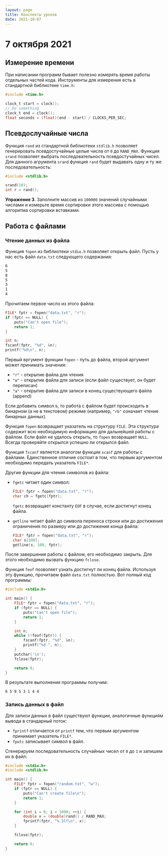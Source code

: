 ```yaml
---
layout: page
title: Конспекты уроков
date: 2021-10-07
---
```


# 7 октября 2021

## Измерение времени

При написании программ бывает полезно измерять время работы отдельных частей кода. Инструменты для измерения есть в стандартной библиотеке `time.h`:

```c
#include <time.h>

clock_t start = clock();
// Do something
clock_t end = clock();
float seconds = (float)(end - start) / CLOCKS_PER_SEC;
```

## Псевдослучайные числа

Функция `rand` из стандартной библиотеки `stdlib.h` позволяет генерировать псевдостучайные целые числа от `0` до `RAND_MAX`. Функция `srand` позволяет выбрать последовательность псевдостучайных чисел. Для данного агрумента `srand` функция `rand` будет выдавать одну и ту же последовательность:

```c
#include <stdlib.h>

srand(10);
int r = rand();
```

**Упражение 3**. Заполните массив из `100000` значений случайными числами и измерьте время сортировки этого массива с помощью алгоритма сортировки вставками.

## Работа с файлами

### Чтение данных из файла

Функция `fopen` из библиотеки `stdio.h` позволяет открыть файл. Пусть у нас есть файл `data.txt` следующего содержания:

```bash
6
5
8
5
3
1
4
```

Прочитаем первое число из этого файла:

```c
FILE* fptr = fopen("data.txt", "r");
if (fptr == NULL) {
    puts("Can't open file");
    return 1;
}

int n;
fscanf(fptr, "%d", &n);
printf("%d\n", n);
```

Первый вргумент функции `fopen` - путь до файла, второй аргумент может принимать значения:

- `"r"` - открытие файла для чтения
- `"w"` - открытие файла для записи (если файл существует, он будет переписан)
- `"a"` - открытие файла для записи в конец существующего файла (append)

Если добавить символ `b`, то работа с файлом будет происходить в бинарном (а не в текстовом) режиме (например, `"rb"` означает чтение бинарных данных).

Функция `fopen` возвращает указатель на структуру `FILE`. Эта структура содержит всю необходимую информацию для дальнейшей работы с файлом. Если файл не удалось открыть, то `fopen` возвращает `NULL`. Всегда проверяйте открылся успешно ли открылся файл.

Функция `fscanf` является аналогом функции `scanf` для работы с файлами. Единственное отличие состоит в том, что первым аргументом необходимо передать указатель `FILE*`.

Другие функции для чтения символов из файла:

- `fgetc` читает один символ:

  ```c
  FILE* fptr = fopen("data.txt", "r");
  char ch = fgetc(fptr);
  ```

  `fgetc` возвращает константу `EOF` в случае, если достигнут конец файла.
- `getline` читает файл до символа переноса строки или до достижения ограничения по размеру или до достижения конца файла:

  ```c
  FILE* fptr = fopen("data.txt", "r");
  char s[100];
  getline(s, 100, fptr);
  ```

После завершения работы с файлом, его необходимо закрыть. Для этого необходимо вызвать функцию `fclose`.

Функция `feof` позволяет узнать достигнут ли конец файла. Используя эту функцию, прочитаем файл `data.txt` полностью. Вот полный код программы:

```c
#include <stdio.h>

int main() {
    FILE* fptr = fopen("data.txt", "r");
    if (fptr == NULL) {
        puts("Can't open file");
        return 1;
    }

    int n;
    while (!feof(fptr)) {
        fscanf(fptr, "%d", &n);
        printf("%d ", n);
    }
    putchar('\n');
    fclose(fptr);

    return 0;
}
```

В результате выполнения программы получим:

```bash
6 5 8 5 3 1 4 4 
```

### Запись данных в файл

Для записи данных в файл существуют функции, аналогичные функциям вывода в стандарный поток:

- `fprintf` отличается от `printf` тем, что первым аргументом принимает указатель `FILE*`.
- `fputc` записывает символ в файл.

Сгенерируем последовательность случайных чисел от `0` до `1` и запишем их в файл:

```c
#include <stdio.h>
#include <stdlib.h>

int main() {
    FILE* fptr = fopen("random.txt", "w");
    if (fptr == NULL) {
        puts("Can't create file\n");
        return 1;
    }

    for (int i = 0; i < 1000; ++i) {
        double x = (double)rand() / RAND_MAX;
        fprintf(fptr, "%.3lf\n", x);
    }

    fclose(fptr);

    return 0;
}
```
